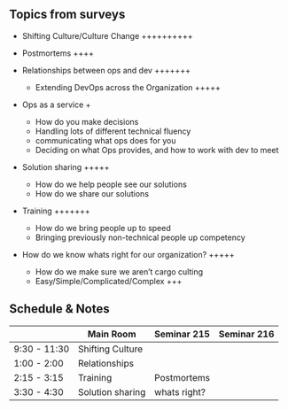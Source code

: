 Topics from surveys
---
* Shifting Culture/Culture Change ++++++++++

* Postmortems ++++

* Relationships between ops and dev +++++++
  * Extending DevOps across the Organization +++++

* Ops as a service +
  * How do you make decisions
  * Handling lots of different technical fluency
  * communicating what ops does for you
  * Deciding on what Ops provides, and how to work with dev to meet

* Solution sharing +++++
  * How do we help people see our solutions
  * How do we share our solutions

* Training +++++++
  * How do we bring people up to speed
  * Bringing previously non-technical people up competency

* How do we know whats right for our organization? +++++
  * How do we make sure we aren’t cargo culting
  * Easy/Simple/Complicated/Complex +++

Schedule & Notes
---
|| Main Room | Seminar 215 | Seminar 216|
|---|---|---|---|
|9:30 - 11:30|Shifting Culture|||
|1:00 -  2:00|Relationships|||
|2:15 -  3:15|Training|Postmortems||
|3:30 - 4:30|Solution sharing|whats right?||
